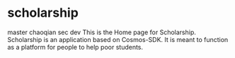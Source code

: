 # scholarship
master chaoqian sec dev This is the Home page for Scholarship.
Scholarship is an application based on Cosmos-SDK. It is meant to function as a platform for people to help poor students. 
